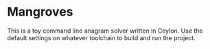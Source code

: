 # Mangroves

This is a toy command line anagram solver written in Ceylon. Use the default settings on whatever toolchain to build and run the project.

